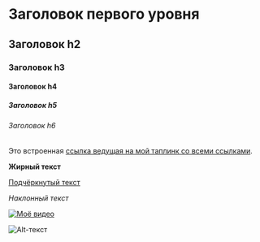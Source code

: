 # Заголовок первого уровня #

## Заголовок h2

### Заголовок h3

#### Заголовок h4

##### Заголовок h5

###### Заголовок h6



Это встроенная [ссылка ведущая на мой таплинк со всеми ссылками](https://taplink.cc/i.will.save.your.life "ссылка").

**Жирный текст**

<ins>Подчёркнутый текст </ins>

_Наклонный текст_

[![Моё видео](https://i.ytimg.com/an_webp/7cVwrPYkyRc/mqdefault_6s.webp?du=3000&sqp=CPPvhJkG&rs=AOn4CLC7lOa5j6MJzH7nEbBDa183xJjocw)](https://www.youtube.com/watch?v=7cVwrPYkyRc&t=5s)

![Alt-текст](https://taplink.st/a/f/c/0/4/827a2d.jpg?1 "Аватар")

